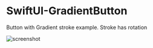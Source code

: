 # SwiftUI-GradientButton

Button with Gradient stroke example. Stroke has rotation

![screenshot](https://github.com/Vailence/SwiftUI-GradientButton/blob/main/%D0%A1%D0%BD%D0%B8%D0%BC%D0%BE%D0%BA%20%D1%8D%D0%BA%D1%80%D0%B0%D0%BD%D0%B0%202021-05-17%20%D0%B2%2011.16.25.png)
